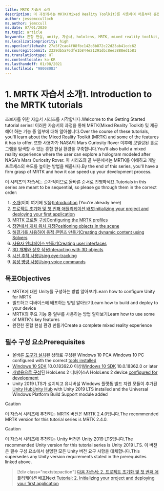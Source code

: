 ```yaml
---
title: MRTK 자습서 소개
description: 이 과정에서는 MRTK(Mixed Reality Toolkit)를 사용하여 처음부터 혼합 현실 애플리케이션을 만드는 방법을 보여줍니다.
author: jessemcculloch
ms.author: jemccull
ms.date: 07/01/2020
ms.topic: article
keywords: 혼합 현실, unity, 자습서, hololens, MRTK, mixed reality toolkit, solvers, 시선 추적, 음성 명령
ms.localizationpriority: high
ms.openlocfilehash: 27a5f2cae4f08fbc142c8b872c22d23ab41cdc62
ms.sourcegitcommit: 2329db5a76dfe1b844e21291dbc8ee3888ed1b81
ms.translationtype: HT
ms.contentlocale: ko-KR
ms.lasthandoff: 01/08/2021
ms.locfileid: "98008083"
---
```

# <a name="1-introduction-to-the-mrtk-tutorials"></a><span data-ttu-id="9da6b-104">1. MRTK 자습서 소개</span><span class="sxs-lookup"><span data-stu-id="9da6b-104">1. Introduction to the MRTK tutorials</span></span>

<span data-ttu-id="9da6b-105">초보자를 위한 자습서 시리즈를 시작합니다.</span><span class="sxs-lookup"><span data-stu-id="9da6b-105">Welcome to the Getting Started tutorial series!</span></span> <span data-ttu-id="9da6b-106">이러한 자습서의 과정을 통해 MRTK(Mixed Reality Toolkit) 및 제공해야 하는 기능 중 일부에 대해 알아봅니다.</span><span class="sxs-lookup"><span data-stu-id="9da6b-106">Over the course of these tutorials, you'll learn about the Mixed Reality Toolkit (MRTK) and some of the features it has to offer.</span></span> <span data-ttu-id="9da6b-107">또한 사용자가 NASA의 Mars Curiosity Rover 이후에 모델링된 홀로그램을 탐색할 수 있는 혼합 현실 환경을 구축합니다.</span><span class="sxs-lookup"><span data-stu-id="9da6b-107">You'll also build a mixed reality experience where the user can explore a hologram modeled after NASA's Mars Curiosity Rover.</span></span> <span data-ttu-id="9da6b-108">이 시리즈의 끝 부분에서는 MRTK를 이해하고 개발 프로세스의 속도를 높이는 방법을 배웁니다.</span><span class="sxs-lookup"><span data-stu-id="9da6b-108">By the end of this series, you'll have a firm grasp of MRTK and how it can speed up your development process.</span></span>

<span data-ttu-id="9da6b-109">이 시리즈의 자습서는 순차적이므로 올바른 순서로 진행하세요.</span><span class="sxs-lookup"><span data-stu-id="9da6b-109">Tutorials in this series are meant to be sequential, so please go through them in the correct order:</span></span>

1. <span data-ttu-id="9da6b-110">[소개](mr-learning-base-01.md)(이미 여기에 있음)</span><span class="sxs-lookup"><span data-stu-id="9da6b-110">[Introduction](mr-learning-base-01.md) (You're already here)</span></span>
2. [<span data-ttu-id="9da6b-111">프로젝트 초기화 및 첫 번째 애플리케이션 배포</span><span class="sxs-lookup"><span data-stu-id="9da6b-111">Initializing your project and deploying your first application</span></span>](mr-learning-base-02.md)
3. [<span data-ttu-id="9da6b-112">MRTK 프로필 구성</span><span class="sxs-lookup"><span data-stu-id="9da6b-112">Configuring the MRTK profiles</span></span>](mr-learning-base-03.md)
4. [<span data-ttu-id="9da6b-113">장면에서 개체 위치 지정</span><span class="sxs-lookup"><span data-stu-id="9da6b-113">Positioning objects in the scene</span></span>](mr-learning-base-04.md)
5. [<span data-ttu-id="9da6b-114">해결기를 사용하여 동적 콘텐츠 만들기</span><span class="sxs-lookup"><span data-stu-id="9da6b-114">Creating dynamic content using Solvers</span></span>](mr-learning-base-05.md)
6. [<span data-ttu-id="9da6b-115">사용자 인터페이스 만들기</span><span class="sxs-lookup"><span data-stu-id="9da6b-115">Creating user interfaces</span></span>](mr-learning-base-06.md)
7. [<span data-ttu-id="9da6b-116">3D 개체와 상호 작용</span><span class="sxs-lookup"><span data-stu-id="9da6b-116">Interacting with 3D objects</span></span>](mr-learning-base-07.md)
8. [<span data-ttu-id="9da6b-117">시선 추적 사용</span><span class="sxs-lookup"><span data-stu-id="9da6b-117">Using eye-tracking</span></span>](mr-learning-base-08.md)
9. [<span data-ttu-id="9da6b-118">음성 명령 사용</span><span class="sxs-lookup"><span data-stu-id="9da6b-118">Using voice commands</span></span>](mr-learning-base-09.md)

## <a name="objectives"></a><span data-ttu-id="9da6b-119">목표</span><span class="sxs-lookup"><span data-stu-id="9da6b-119">Objectives</span></span>

* <span data-ttu-id="9da6b-120">MRTK에 대한 Unity를 구성하는 방법 알아보기</span><span class="sxs-lookup"><span data-stu-id="9da6b-120">Learn how to configure Unity for MRTK</span></span>
* <span data-ttu-id="9da6b-121">빌드하고 디바이스에 배포하는 방법 알아보기</span><span class="sxs-lookup"><span data-stu-id="9da6b-121">Learn how to build and deploy to your device</span></span>
* <span data-ttu-id="9da6b-122">MRTK의 주요 기능 중 일부를 사용하는 방법 알아보기</span><span class="sxs-lookup"><span data-stu-id="9da6b-122">Learn how to use some of MRTK's key features</span></span>
* <span data-ttu-id="9da6b-123">완전한 혼합 현실 환경 만들기</span><span class="sxs-lookup"><span data-stu-id="9da6b-123">Create a complete mixed reality experience</span></span>

## <a name="prerequisites"></a><span data-ttu-id="9da6b-124">필수 구성 요소</span><span class="sxs-lookup"><span data-stu-id="9da6b-124">Prerequisites</span></span>

* <span data-ttu-id="9da6b-125">올바른 [도구가 설치](../../install-the-tools.md)된 상태로 구성된 Windows 10 PC</span><span class="sxs-lookup"><span data-stu-id="9da6b-125">A Windows 10 PC configured with the correct [tools installed](../../install-the-tools.md)</span></span>
* <span data-ttu-id="9da6b-126">[Windows 10 SDK](https://developer.microsoft.com/windows/downloads/windows-10-sdk/) 10.0.18362.0 이상</span><span class="sxs-lookup"><span data-stu-id="9da6b-126">[Windows 10 SDK](https://developer.microsoft.com/windows/downloads/windows-10-sdk/) 10.0.18362.0 or later</span></span>
* <span data-ttu-id="9da6b-127">[개발용으로 구성](../../platform-capabilities-and-apis/using-visual-studio.md#enabling-developer-mode)된 HoloLens 2 디바이스</span><span class="sxs-lookup"><span data-stu-id="9da6b-127">A HoloLens 2 device [configured for development](../../platform-capabilities-and-apis/using-visual-studio.md#enabling-developer-mode)</span></span>
* <span data-ttu-id="9da6b-128">Unity 2019 LTS가 설치되고 유니버설 Windows 플랫폼 빌드 지원 모듈이 추가된 <a href="https://docs.unity3d.com/Manual/GettingStartedInstallingHub.html" target="_blank">Unity Hub</a></span><span class="sxs-lookup"><span data-stu-id="9da6b-128"><a href="https://docs.unity3d.com/Manual/GettingStartedInstallingHub.html" target="_blank">Unity Hub</a> with Unity 2019 LTS installed and the Universal Windows Platform Build Support module added</span></span>

> [!CAUTION]
> <span data-ttu-id="9da6b-129">이 자습서 시리즈에 추천되는 MRTK 버전은 MRTK 2.4.0입니다.</span><span class="sxs-lookup"><span data-stu-id="9da6b-129">The recommended MRTK version for this tutorial series is MRTK 2.4.0.</span></span>

> [!CAUTION]
> <span data-ttu-id="9da6b-130">이 자습서 시리즈에 추천되는 Unity 버전은 Unity 2019 LTS입니다.</span><span class="sxs-lookup"><span data-stu-id="9da6b-130">The recommended Unity version for this tutorial series is Unity 2019 LTS.</span></span> <span data-ttu-id="9da6b-131">이 버전은 필수 구성 요소에서 설명한 모든 Unity 버전 요구 사항을 대체합니다.</span><span class="sxs-lookup"><span data-stu-id="9da6b-131">This supersedes any Unity version requirements stated in the prerequisites linked above.</span></span>

> [!div class="nextstepaction"]
> [<span data-ttu-id="9da6b-132">다음 자습서: 2. 프로젝트 초기화 및 첫 번째 애플리케이션 배포</span><span class="sxs-lookup"><span data-stu-id="9da6b-132">Next Tutorial: 2. Initializing your project and deploying your first application</span></span>](mr-learning-base-02.md)

